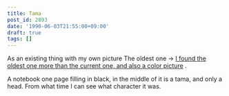 ```yaml
---
title: Tama
post_id: 2893
date: '1990-06-03T21:55:00+09:00'
draft: true
tags: []
---
```


As an existing thing with my own picture The oldest one → [I found the oldest one more than the current one, and also a color picture](../../1986/06/13-dad.md) .

A notebook one page filling in black, in the middle of it is a tama, and only a head. From what time I can see what character it was.
